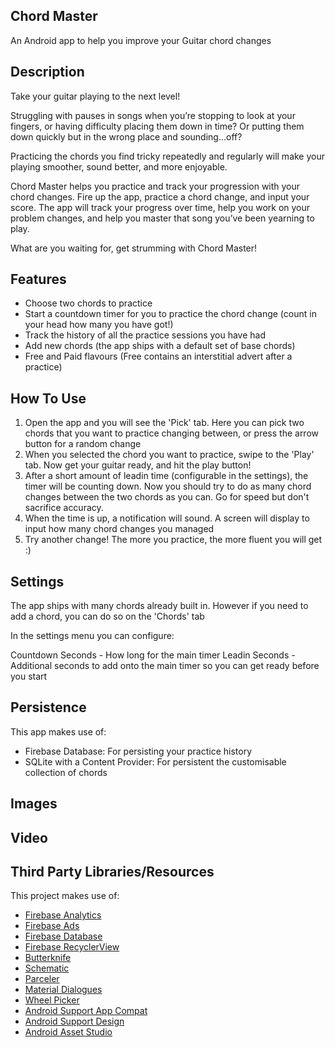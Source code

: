 ## Chord Master
An Android app to help you improve your Guitar chord changes

## Description
Take your guitar playing to the next level!

Struggling with pauses in songs when you’re stopping to look at your fingers, or having difficulty placing them down in time? Or putting them down quickly but in the wrong place and sounding...off?

Practicing the chords you find tricky repeatedly and regularly will make your playing smoother, sound better, and more enjoyable.

Chord Master helps you practice and track your progression with your chord changes. Fire up the app, practice a chord change, and input your score. The app will track your progress over time, help you work on your problem changes, and help you master that song you’ve been yearning to play.

What are you waiting for, get strumming with Chord Master!

## Features

* Choose two chords to practice
* Start a countdown timer for you to practice the chord change (count in your head how many you have got!)
* Track the history of all the practice sessions you have had
* Add new chords (the app ships with a default set of base chords)
* Free and Paid flavours (Free contains an interstitial advert after a practice)

## How To Use

1. Open the app and you will see the 'Pick' tab. Here you can pick two chords that you want to practice changing between, or press the arrow button for a random change
1. When you selected the chord you want to practice, swipe to the 'Play' tab. Now get your guitar ready, and hit the play button!
1. After a short amount of leadin time (configurable in the settings), the timer will be counting down. Now you should try to do as many chord changes between the two
chords as you can. Go for speed but don't sacrifice accuracy.
1. When the time is up, a notification will sound. A screen will display to input how many chord changes you managed
1. Try another change! The more you practice, the more fluent you will get :)

## Settings
The app ships with many chords already built in. However if you need to add a chord, you can do so on the 'Chords' tab

In the settings menu you can configure:

Countdown Seconds - How long for the main timer
Leadin Seconds - Additional seconds to add onto the main timer so you can get ready before you start

## Persistence
This app makes use of:

* Firebase Database: For persisting your practice history
* SQLite with a Content Provider: For persistent the customisable collection of chords

## Images


## Video


## Third Party Libraries/Resources

This project makes use of:

* [Firebase Analytics](https://firebase.google.com/docs/analytics/)
* [Firebase Ads](https://firebase.google.com/docs/admob/)
* [Firebase Database](https://firebase.google.com/docs/database/)
* [Firebase RecyclerView](https://github.com/mmazzarolo/firebase-recyclerview)
* [Butterknife ](http://jakewharton.github.io/butterknife/)
* [Schematic](https://github.com/SimonVT/schematic)
* [Parceler](https://github.com/johncarl81/parceler)
* [Material Dialogues](https://github.com/afollestad/material-dialogs)
* [Wheel Picker](https://github.com/AigeStudio/WheelPicker)
* [Android Support App Compat](https://developer.android.com/topic/libraries/support-library/features.html)
* [Android Support Design](https://developer.android.com/topic/libraries/support-library/features.html)
* [Android Asset Studio](https://romannurik.github.io/AndroidAssetStudio/index.html)

